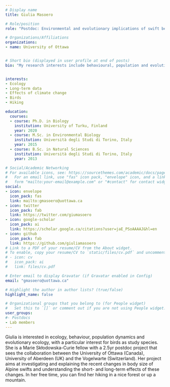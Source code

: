 ```yaml
---
# Display name
title: Giulia Masoero

# Role/position
role: "Postdoc: Environmental and evolutionary implications of swift becoming larger"

# Organizations/Affiliations
organizations:
- name: University of Ottawa


# Short bio (displayed in user profile at end of posts)
bio: "My research interests include behavioural, population and evolutionary ecology,... and of course birds!" #My research interests include distributed robotics, mobile computing and programmable matter.


interests:
- Ecology
- Long-term data
- Effects of climate change
- Birds
- Hiking

education:
  courses:
  - course: Ph.D. in Biology
    institution: University of Turku, Finland
    year: 2020
  - course: M.Sc. in Environmental Biology
    institution: Università degli Studi di Torino, Italy
    year: 2015
  - course: B.Sc. in Natural Sciences
    institution: Università degli Studi di Torino, Italy
    year: 2013

# Social/Academic Networking
# For available icons, see: https://sourcethemes.com/academic/docs/page-builder/#icons
#   For an email link, use "fas" icon pack, "envelope" icon, and a link in the
#   form "mailto:your-email@example.com" or "#contact" for contact widget.
social:
- icon: envelope
  icon_pack: fas
  link: mailto:gmasoero@uottawa.ca
- icon: twitter
  icon_pack: fab
  link: https://twitter.com/giumasoero
- icon: google-scholar
  icon_pack: ai
  link: https://scholar.google.ca/citations?user=jaE_PSoAAAAJ&hl=en
- icon: github
  icon_pack: fab
  link: https://github.com/giuliamasoero
# Link to a PDF of your resume/CV from the About widget.
# To enable, copy your resume/CV to `static/files/cv.pdf` and uncomment the lines below.
# - icon: cv
#   icon_pack: ai
#   link: files/cv.pdf

# Enter email to display Gravatar (if Gravatar enabled in Config)
email: "gmasoero@uottawa.ca"

# Highlight the author in author lists? (true/false)
highlight_name: false

# Organizational groups that you belong to (for People widget)
#   Set this to `[]` or comment out if you are not using People widget.
user_groups:
#- Postdocs
- Lab members
---
```


Giulia is interested in ecology, behaviour, population dynamics and evolutionary ecology, with a particular interest for birds as study species. She is a Marie Skłodowska-Curie fellow with a 2.5yr postdoc project that sees the collaboration between the University of Ottawa (Canada), University of Aberdeen (UK) and the Vogelwarte (Switzerland). Her project aims at investigating and explaining the recent changes in body size of Alpine swifts and understanding the short- and long-term effects of these changes.
In her free time, you can find her hiking in a nice forest or up a mountain.
